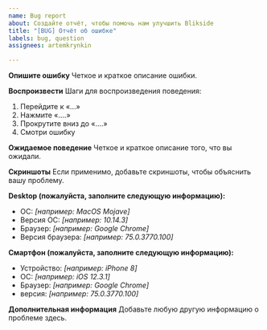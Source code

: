 ```yaml
---
name: Bug report
about: Создайте отчёт, чтобы помочь нам улучшить Blikside
title: "[BUG] Отчёт об ошибке"
labels: bug, question
assignees: artemkrynkin

---
```


**Опишите ошибку**
Четкое и краткое описание ошибки.

**Воспроизвести**
Шаги для воспроизведения поведения:
1. Перейдите к «...»
2. Нажмите «....»
3. Прокрутите вниз до «....»
4. Смотри ошибку

**Ожидаемое поведение**
Четкое и краткое описание того, что вы ожидали.

**Скриншоты**
Если применимо, добавьте скриншоты, чтобы объяснить вашу проблему.

**Desktop (пожалуйста, заполните следующую информацию):**
- ОС: *[например: MacOS Mojave]*
- Версия ОС: *[например: 10.14.3]*
- Браузер: *[например: Google Chrome]*
- Версия браузера: *[например: 75.0.3770.100]*

**Смартфон (пожалуйста, заполните следующую информацию):**
- Устройство: *[например: iPhone 8]*
- ОС: *[например: iOS 12.3.1]*
- Браузер: *[например: Google Chrome]*
- версия: *[например: 75.0.3770.100]*

**Дополнительная информация**
Добавьте любую другую информацию о проблеме здесь.
